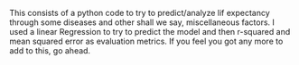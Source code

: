 This consists of a python code to try to predict/analyze lif expectancy through some diseases and other shall we say, miscellaneous factors.
I used a linear Regression to try to predict the model and then r-squared and mean squared error as evaluation metrics.
If you feel you got any more to add to this, go ahead.
